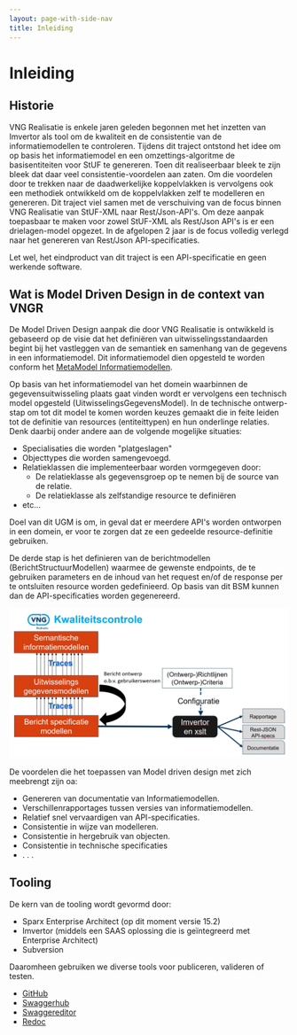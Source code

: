 ```yaml
---
layout: page-with-side-nav
title: Inleiding
---
```


# Inleiding

## Historie

VNG Realisatie is enkele jaren geleden begonnen met het inzetten van Imvertor als tool om de kwaliteit en de consistentie van de informatiemodellen te controleren. Tijdens dit traject ontstond het idee om op basis het informatiemodel en een omzettings-algoritme de basisentiteiten voor StUF te genereren. Toen dit realiseerbaar bleek te zijn bleek dat daar veel consistentie-voordelen aan zaten. Om die voordelen door te trekken naar de daadwerkelijke koppelvlakken is vervolgens ook een methodiek ontwikkeld om de koppelvlakken zelf te modelleren en genereren.
Dit traject viel samen met de verschuiving van de focus binnen VNG Realisatie van StUF-XML naar Rest/Json-API's.
Om deze aanpak toepasbaar te maken voor zowel StUF-XML als Rest/Json API's is er een drielagen-model opgezet. In de afgelopen 2 jaar is de focus volledig verlegd naar het genereren van Rest/Json API-specificaties.

Let wel, het eindproduct van dit traject is een API-specificatie en geen werkende software.  

## Wat is Model Driven Design in de context van VNGR

De Model Driven Design aanpak die door VNG Realisatie is ontwikkeld is gebaseerd op de visie dat het definiëren van uitwisselingsstandaarden begint bij het vastleggen van de semantiek en samenhang van de gegevens in een informatiemodel. Dit informatiemodel dien opgesteld te worden conform het [MetaModel Informatiemodellen](https://docs.geostandaarden.nl/mim/mim/).

Op basis van het informatiemodel van het domein waarbinnen de gegevensuitwisseling plaats gaat vinden wordt er vervolgens een technisch model opgesteld (UitwisselingsGegevensModel). In de technische ontwerp-stap om tot dit model te komen worden keuzes gemaakt die in feite leiden tot de definitie van resources (entiteittypen) en hun onderlinge relaties. Denk daarbij onder andere aan de volgende mogelijke situaties:

- Specialisaties die worden "platgeslagen"
- Objecttypes die worden samengevoegd.
- Relatieklassen die implementeerbaar worden vormgegeven door:
  - De relatieklasse als gegevensgroep op te nemen bij de source van de relatie.
  - De relatieklasse als zelfstandige resource te definiëren
- etc...

Doel van dit UGM is om, in geval dat er meerdere API's worden ontworpen in een domein, er voor te zorgen dat ze een gedeelde resource-definitie gebruiken.

De derde stap is het definieren van de berichtmodellen (BerichtStructuurModellen) waarmee de gewenste endpoints, de te gebruiken parameters en de inhoud van het request en/of de response per te ontsluiten resource worden gedefinieerd. Op basis van dit BSM kunnen dan de API-specificaties worden gegenereerd.

<!--![drielagenmodel](./images/drielagenmodel.JPG)-->
<img src="./images/drielagenmodel.JPG" alt="Drielagenmodel" width="1000"/>

De voordelen die het toepassen van Model driven design met zich meebrengt zijn oa:
- Genereren van documentatie van Informatiemodellen.
- Verschillenrapportages tussen versies van informatiemodellen.
- Relatief snel vervaardigen van API-specificaties.
- Consistentie in wijze van modelleren.
- Consistentie in hergebruik van objecten.
- Consistentie in technische specificaties
- . . .

## Tooling

De kern van de tooling wordt gevormd door:

- Sparx Enterprise Architect (op dit moment versie 15.2)
- Imvertor (middels een SAAS oplossing die is geïntegreerd met Enterprise Architect)
- Subversion

Daaromheen gebruiken we diverse tools voor publiceren, valideren of testen.

- [GitHub](https://github.com/VNG-Realisatie)
- [Swaggerhub](https://app.swaggerhub.com/home)
- [Swaggereditor](https://editor.swagger.io/)
- [Redoc](https://redoc.ly/)
